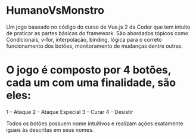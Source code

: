 # HumanoVsMonstro
Um jogo baseado no código do curso de Vue.js 2 da Coder que tem intuito de praticar as partes básicas do framework. São abordados tópicos como  Condicionais, v-for, interpolação, binding, lógica para o correto funcionamento dos botões, monitoramento de mudanças dentre outras.

# O jogo é composto por 4 botões, cada um com uma finalidade, são eles:
1 - Ataque
2 - Ataque Especial
3 - Curar
4 - Desistir 

Todos os botões possuem nome intuitivos e realizam ações exatamente iguais às descritas em seus nomes.
